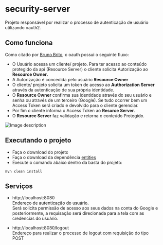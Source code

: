 # security-server

Projeto responsável por realizar o processo de autenticação de usuário utilizando oauth2.

## Como funciona
Como citado por <a href="https://www.brunobrito.net.br/oauth2/">Bruno Brito</a>, o oauth possui o seguinte fluxo:
- O Usuário acessa um cliente/ projeto. Para ter acesso ao conteúdo protegido da api (Resource Server) o cliente solicita Autorização ao <b>Resource Owner.</b>
- A Autorização é concedida pelo usuário <b>Resource Owner</b>
- O cliente/ projeto solicita um token de acesso ao <b>Authorization Server</b> através da autenticação de sua própria identidade.
- O <b>Resource Owner</b> confirma sua identidade através do seu usuário e senha ou através de um terceiro (Google). Se tudo ocorrer bem um Access Token será criado e devolvido para o cliente gerenciar.
- Por fim o cliente informa o Access Token ao <b>Resorce Server</b>.
- O <b>Resource Server</b> faz validação e retorna o conteúdo Protegido.

![Image description](https://www.brunobrito.net.br/content/images/2018/08/roles-2.png)

## Executando o projeto
- Faça o download do projeto
- Faça o download da dependência <a href="https://github.com/skyrafael/TCC-PUC/tree/master/entities">entities</a>
- Execute o comando abaixo dentro da basta do projeto:

```
mvn clean install
```

## Serviços
- http://localhost:8080 <br />
Endereço de autenticação do usuário.  
Será solicita permissão de acesso aos seus dados na conta do Google e posteriormente, a requisação será direcionada para a tela com as credencias do usuário.


- http://localhost:8080/logout <br />
Endereço para realizar o processo de logout com requisição do tipo POST



